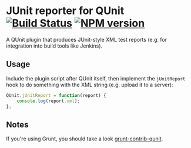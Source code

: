 # JUnit reporter for QUnit [![Build Status](https://travis-ci.org/jquery/qunit-reporter-junit.svg?branch=master)](https://travis-ci.org/jquery/qunit-reporter-junit) [![NPM version](https://badge.fury.io/js/qunit-reporter-junit.svg)](http://badge.fury.io/js/qunit-reporter-junit)

A QUnit plugin that produces JUnit-style XML test reports (e.g. for integration into build tools like Jenkins).

## Usage

Include the plugin script after QUnit itself, then implement the `jUnitReport` hook to do something with the XML string (e.g. upload it to a server):

```js
QUnit.jUnitReport = function(report) {
	console.log(report.xml);
};
```

## Notes

If you're using Grunt, you should take a look [grunt-contrib-qunit](https://github.com/gruntjs/grunt-contrib-qunit).
